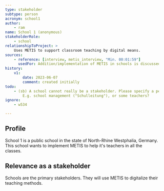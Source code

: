 ```yaml
---
type: stakeholder
subtype: person
acronym: school1
author: 
    - ram
name: School 1 (anonymous)
stakeholderRole: 
    - school
relationshipToProject: >
    Uses METIS to support classroom teaching by digital means.
sources:
    - reference: [interview, metis_interview, "Min. 00:01:59"]
      usedFor: Addition/implementation of METIS in schools is discussed in this interview
history:
    v1:
        date: 2023-06-07
        comment: created initially
todo:
    - (sb) A school cannot really be a stakeholder. Please specify a person or group of persons that represent the school.
        E.g. school management ("Schulleitung"), or some teachers?
ignore: 
    - w534

---
```

## Profile

School 1 is a public school in the state of North-Rhine Westphalia, Germany.
<br>This school wants to implement METIS to help it's teachers in all the classes.

## Relevance as a stakeholder

Schools are the primary stakeholders. They will use METIS to digitalize their teaching methods.
